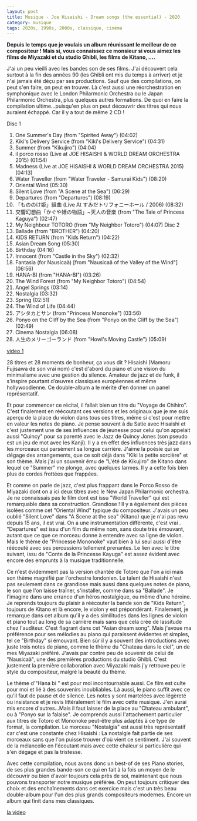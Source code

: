 ```yaml
---
layout: post
title: Musique - Joe Hisaishi - Dream songs (the essential) - 2020
category: musique
tags: 2020s, 1990s, 2000s, classique, cinéma
---
```


**Depuis le temps que je voulais un album réunissant le meilleur de ce compositeur ! Mais si, vous connaissez ce monsieur si vous aimez les films de Miyazaki et du studio Ghibli, les films de Kitano, ....**

J'ai un peu vieilli avec les bandes son de ses films. J'ai découvert cela surtout à la fin des années 90 (les Ghibli ont mis du temps à arriver) et je n'ai jamais été déçu par ses productions. Sauf que des compilations, on peut s'en faire, on peut en trouver. Là c'est aussi une réorchestration en symphonique avec le London Philarmonic Orchestra ou le Japan Philarmonic Orchestra, plus quelques autres formations. De quoi en faire la compilation ultime...puisqu'en plus on peut découvrir des titres qui nous auraient échappé. Car il y a tout de même 2 CD !

Disc 1
1. One Summer's Day (from "Spirited Away") (04:02)
2. Kiki's Delivery Service (from "Kiki's Delivery Service") (04:31)
3. Summer (from "Kikujiro") (04:04)
4. il porco rosso (Live at JOE HISAISHI & WORLD DREAM ORCHESTRA 2015) (01:54)
5. Madness (Live at JOE HISAISHI & WORLD DREAM ORCHESTRA 2015) (04:13)
6. Water Traveller (from "Water Traveler - Samurai Kids") (08:20)
7. Oriental Wind (05:30)
8. Silent Love (from "A Scene at the Sea") (06:29)
9. Departures (from "Departures") (08:19)
10. 「もののけ姫」組曲 (Live At すみだトリフォニーホール / 2006) (08:32)
11. 交響幻想曲「かぐや姫の物語」~天人の音楽 (from "The Tale of Princess Kaguya") (02:47)
12. My Neighbour TOTORO (from "My Neighbor Totoro") (04:07)
Disc 2 
1. Ballade (from "BROTHER") (04:20)
2. KIDS RETURN (from "Kids Return") (04:22)
3. Asian Dream Song (05:30)
4. Birthday (04:16)
5. Innocent (from "Castle in the Sky") (02:32)
6. Fantasia (for Nausicaä) [from "Nausicaä of the Valley of the Wind"] (06:56)
7. HANA-BI (from "HANA-BI") (03:26)
8. The Wind Forest (from "My Neighbor Totoro") (04:54)
9. Angel Springs (03:14)
10. Nostalgia (03:32)
11. Spring (02:51)
12. The Wind of Life (04:44)
13. アシタカとサン (from "Princess Mononoke") (03:56)
14. Ponyo on the Cliff by the Sea (from "Ponyo on the Cliff by the Sea") (02:49)
15. Cinema Nostalgia (06:08)
16. 人生のメリーゴーランド (from "Howl's Moving Castle") (05:09)

[video 1](https://www.youtube.com/watch?v=DALUUm6st6M)

28 titres et 28 moments de bonheur, ça vous dit ? Hisaishi (Mamoru Fujisawa de son vrai nom) c'est d'abord du piano et une vision du minimalisme avec une gestion du silence. Amateur de jazz et de funk, il s'inspire pourtant d’œuvres classiques européennes et même hollywoodienne. Ce double-album a le mérite d'en donner un panel représentatif.

Et pour commencer ce récital, il fallait bien un titre du "Voyage de Chihiro". C'est finalement en réécoutant ces versions et les originaux que je me suis aperçu de la place du violon dans tous ces titres, même si c'est pour mettre en valeur les notes de piano. Je pense souvent à du Satie avec Hisaishi et c'est justement une de ses influences de jeunesse pour celui qu'on appelait aussi "Quincy" pour sa parenté avec le Jazz de Quincy Jones (son pseudo est un jeu de mot avec les Kanji). Il y a en effet des influences très jazz dans les morceaux qui parsèment sa longue carrière. J'aime la poésie qui se dégage des arrangements, que ce soit déjà dans "Kiki la petite sorcière" et son thème. Mais j'ai un souvenir ému de "L'été de Kikujiro" de Kitano dans lequel ce "Summer" me plonge, avec quelques larmes. Il y a cette fois bien plus de cordes frottées que frappées.

Et comme on parle de jazz, c'est plus frappant dans le Porco Rosso de Miyazaki dont on a ici deux titres avec le New Japan Philarmonic orchestra. Je ne connaissais pas le film dont est issu "World Traveller" qui est remarquable dans sa construction. Grandiose ! Il y a également des pièces isolées comme cet "Oriental Wind" typique du compositeur. J'avais un peu oublié "Silent Love" dans "A Scene at the sea" (Kitano) que je n'ai pas revu depuis 15 ans, il est vrai. On a une instrumentation différente, c'est vrai . "Departures" est issu d'un film du même nom, sans doute très émouvant, autant que ce que ce morceau donne à entendre avec sa ligne de violon. Mais le thème de "Princesse Mononoke" vaut bien à lui seul aussi d'être réécouté avec ses percussions tellement prenantes. Le lien avec le titre suivant, issu de "Conte de la Princesse Kayuga" est assez évident avec encore des emprunts à la musique traditionnelle.

Ce n'est évidemment pas la version chantée de Totoro que l'on a ici mais son thème magnifié par l'orchestre londonien. Le talent de Hisaishi n'est pas seulement dans ce grandiose mais aussi dans quelques notes de piano, le son que l'on laisse traîner, s'installer, comme dans sa "Ballade". Je l'imagine dans une errance d'un héros nostalgique, ou même d'une héroine. Je reprends toujours du plaisir à réécouter la bande son de "Kids Return", toujours de Kitano et là encore, le violon y est prépondérant. Finalement, je remarque dans cet album qu'il y a des similitudes dans les lignes de violon et piano tout au long de sa carrière mais sans que cela crée de lassitude chez l'auditeur. C'est flagrant dans cet "Asian dream song". Mais j'avoue ma préférence pour ses mélodies au piano qui paraissent évidentes et simples, tel ce "Birthday" si émouvant. Bien sûr il y a souvent des introductions avec juste trois notes de piano, comme le thème du "Chateau dans le ciel", un de mes Miyazaki préféré. J'avais par contre peu de souvenir de celui de "Nausicaä", une des premières productions du studio Ghibli. C'est justement la première collaboration avec Miyazaki mais j'y retrouve peu le style du compositeur, malgré la beauté du thème.

Le thème d'"Hana bi " est pour moi incontournable aussi. Ce film est culte pour moi et lié à des souvenirs inoubliables. Là aussi, le piano suffit avec ce qu'il faut de pause et de silence. Les notes y sont martelées avec légèreté ou insistance et je revis littéralement le film avec cette musique. J'en aurai mis encore d'autres...Mais il faut laisser de la place au "Chateau ambulant", ou à "Ponyo sur la falaise". Je comprends aussi l'attachement particulier aux titres de Totoro et Mononoke peut-être plus adaptés à ce type de format, la compilation. Le morceau "Nostalgia" est aussi très représentatif car c'est une constante chez Hisaishi : La nostalgie fait partie de ses morceaux sans que l'on puisse trouver d'où vient ce sentiment. J'ai souvent de la mélancolie en l'écoutant mais avec cette chaleur si particulière qui s'en dégage et pas la tristesse.

Avec cette compilation, nous avons donc un best-of de ses Piano stories, de ses plus grandes bande-son ce qui en fait à la fois un moyen de le découvrir ou bien d'avoir toujours cela près de soi, maintenant que nous pouvons transporter notre musique préférée. On peut toujours critiquer des choix et des enchaînements dans cet exercice mais c'est un très beau double-album pour l'un des plus grands compositeurs modernes. Encore un album qui finit dans mes classiques.

[la video](https://www.youtube.com/watch?v=l0GN40EL1VU)
